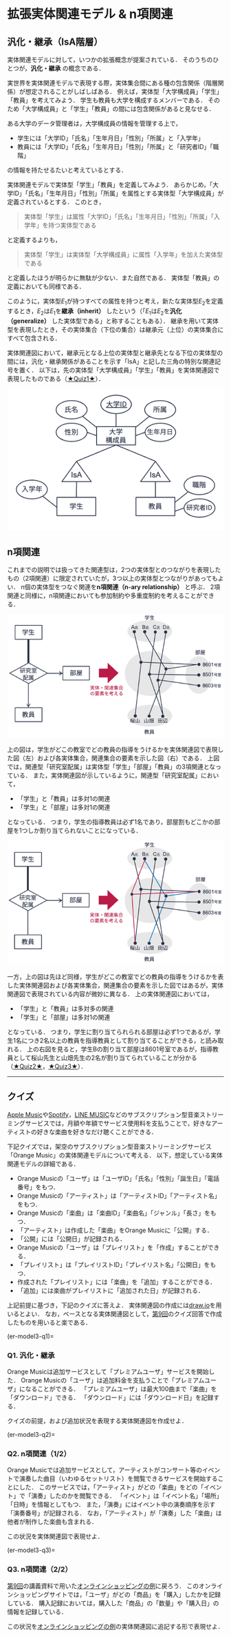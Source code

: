 # 拡張実体関連モデル & n項関連


## 汎化・継承（IsA階層）
実体関連モデルに対して，いつかの拡張概念が提案されている．
そのうちのひとつが，**汎化・継承** の概念である．

実世界を実体関連モデルで表現する際，実体集合間にある種の包含関係（階層関係）が想定されることがしばしばある．
例えば，実体型「大学構成員」「学生」「教員」を考えてみよう．
学生も教員も大学を構成するメンバーである．
そのため「大学構成員」と「学生」「教員」の間には包含関係があると見なせる．

ある大学のデータ管理者は，大学構成員の情報を管理する上で，
- 学生には「大学ID」「氏名」「生年月日」「性別」「所属」と「入学年」
- 教員には「大学ID」「氏名」「生年月日」「性別」「所属」と「研究者ID」「職階」

の情報を持たせるたいと考えているとする．

実体関連モデルで実体型「学生」「教員」を定義してみよう．
あらかじめ，「大学ID」「氏名」「生年月日」「性別」「所属」を属性とする実体型「大学構成員」が定義されているとする．
このとき，

> 実体型「学生」は属性「大学ID」「氏名」「生年月日」「性別」「所属」「入学年」を持つ実体型である

と定義するよりも，

>  実体型「学生」は実体型「大学構成員」に属性「入学年」を加えた実体型である

と定義したほうが明らかに無駄が少ない．また自然である．
実体型「教員」の定義においても同様である．

このように，実体型$E_1$が持つすべての属性を持つと考え，新たな実体型$E_2$を定義するとき，$E_2$は$E_1$を**継承（inherit）** したという（「$E_1$は$E_2$を**汎化（generalize）** した実体型である」と称することもある）．
継承を用いて実体型を表現したとき，その実体集合（下位の集合）は継承元（上位）の実体集合にすべて包含される．

実体関連図において，継承元となる上位の実体型と継承先となる下位の実体型の間には，汎化・継承関係があることを示す「IsA」と記した三角の特別な関連記号を置く．
以下は，先の実体型「大学構成員」「学生」「教員」を実体関連図で表現したものである（[★Quiz1★](#er-model3-q1)）．

![継承・汎化を用いたER図](fig/inheritance.png "継承・汎化を用いたER図")


## n項関連
これまでの説明では扱ってきた関連型は，2つの実体型とのつながりを表現したもの（2項関連）に限定されていたが，3つ以上の実体型とつながりがあってもよい．
n個の実体型をつなぐ関連を**n項関連（n-ary relationship）** と呼ぶ．
2項関連と同様に，n項関連においても参加制約や多重度制約を考えることができる．

![すべて1対n関連の3項関連](fig/3-ary-relationship1.png "すべて1対n関連の3項関連")

上の図は，学生がどこの教室でどの教員の指導をうけるかを実体関連図で表現した図（左）および各実体集合，関連集合の要素を示した図（右）である．
上図では，関連型「研究室配属」は実体型「学生」「部屋」「教員」の3項関連となっている．
また，実体関連図が示しているように，関連型「研究室配属」において，
- 「学生」と「教員」は多対1の関連
- 「学生」と「部屋」は多対1の関連

となっている．
つまり，学生の指導教員は必ず1名であり，部屋割もどこかの部屋を1つしか割り当てられないことになっている．


![多対多関連を含む3項関連](fig/3-ary-relationship2.png "多対多関連を含む3項関連")

一方，上の図は先ほど同様，学生がどこの教室でどの教員の指導をうけるかを表した実体関連図および各実体集合，関連集合の要素を示した図ではあるが，実体関連図で表現されている内容が微妙に異なる．
上の実体関連図においては，
- 「学生」と「教員」は多対多の関連
- 「学生」と「部屋」は多対1の関連

となっている．
つまり，学生に割り当てられられる部屋は必ず1つであるが，学生1名につき2名以上の教員を指導教員として割り当てることができる，と読み取れる．
上の右図を見ると，学生Bの割り当て部屋は8601号室であるが，指導教員として桜山先生と山畑先生の2名が割り当てられていることが分かる（[★Quiz2★](#er-model3-q2)，[★Quiz3★](#er-model3-q3)）．

---


## クイズ
[Apple Music](https://music.apple.com/)や[Spotify](https://open.spotify.com/)，[LINE MUSIC](https://music.line.me/about/)などのサブスクリプション型音楽ストリーミングサービスでは，月額や年額でサービス使用料を支払うことで，好きなアーティストの好きな楽曲を好きなだけ聴くことができる．

下記クイズでは，架空のサブスクリプション型音楽ストリーミングサービス「Orange Music」の実体関連モデルについて考える．
以下，想定している実体関連モデルの詳細である．

- Orange Musicの「ユーザ」は「ユーザID」「氏名」「性別」「誕生日」「電話番号」をもつ．
- Orange Musicの「アーティスト」は「アーティストID」「アーティスト名」をもつ．
- Orange Musicの「楽曲」は「楽曲ID」「楽曲名」「ジャンル」「長さ」をもつ．
- 「アーティスト」は作成した「楽曲」をOrange Musicに「公開」する．
- 「公開」には「公開日」が記録される．
- Orange Musicの「ユーザ」は「プレイリスト」を「作成」することができる．
- 「プレイリスト」は「プレイリストID」「プレイリスト名」「公開日」をもつ．
- 作成された「プレイリスト」には「楽曲」を「追加」することができる．
- 「追加」には楽曲がプレイリストに「追加された日」が記録される．

上記前提に基づき，下記のクイズに答えよ．
実体関連図の作成には[draw.io](https://app.diagrams.net/)を用いるとよい．
なお，ベースとなる実体関連図として，[第9回](/content/er-model/02.md)のクイズ回答で作成したものを用いると楽である．


(er-model3-q1)=
### Q1. 汎化・継承
Orange Musicは追加サービスとして「プレミアムユーザ」サービスを開始した．
Orange Musicの「ユーザ」は追加料金を支払うことで「プレミアムユーザ」になることができる．
「プレミアムユーザ」は最大100曲まで「楽曲」を「ダウンロード」できる．
「ダウンロード」には「ダウンロード日」を記録する．

クイズの前提，および追加状況を表現する実体関連図を作成せよ．


(er-model3-q2)=
### Q2. n項関連（1/2）
Orange Musicでは追加サービスとして，アーティストがコンサート等のイベントで演奏した曲目（いわゆるセットリスト）を閲覧できるサービスを開始することにした．
このサービスでは，「アーティスト」がどの「楽曲」をどの「イベント」で「演奏」したのかを閲覧できる．
「イベント」は「イベント名」「場所」「日時」を情報としてもつ．
また，「演奏」にはイベント中の演奏順序を示す「演奏番号」が記録される．
なお，「アーティスト」が「演奏」した「楽曲」は他者が制作した楽曲も含まれる．

この状況を実体関連図で表現せよ．


(er-model3-q3)=
### Q3. n項関連（2/2）
[第9回](/content/er-model/02.md)の講義資料で用いた[オンラインショッピングの例](#fig:cardinality-constraint)に戻ろう．
このオンラインショッピングサイトでは，「ユーザ」がどの「商品」を「購入」したかを記録している．
購入記録においては，購入した「商品」の「数量」や「購入日」の情報を記録している．

この状況を[オンラインショッピングの例](#fig:cardinality-constraint)の実体関連図に追記する形で表現せよ．
